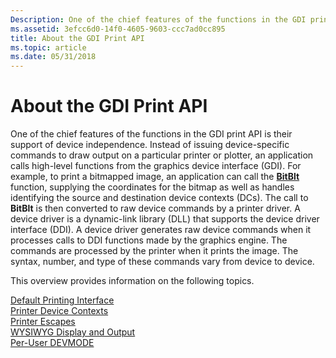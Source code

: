 ```yaml
---
Description: One of the chief features of the functions in the GDI print API is their support of device independence.
ms.assetid: 3efcc6d0-14f0-4605-9603-ccc7ad0cc895
title: About the GDI Print API
ms.topic: article
ms.date: 05/31/2018
---
```


# About the GDI Print API

One of the chief features of the functions in the GDI print API is their support of device independence. Instead of issuing device-specific commands to draw output on a particular printer or plotter, an application calls high-level functions from the graphics device interface (GDI). For example, to print a bitmapped image, an application can call the [**BitBlt**](/windows/desktop/api/wingdi/nf-wingdi-bitblt) function, supplying the coordinates for the bitmap as well as handles identifying the source and destination device contexts (DCs). The call to **BitBlt** is then converted to raw device commands by a printer driver. A device driver is a dynamic-link library (DLL) that supports the device driver interface (DDI). A device driver generates raw device commands when it processes calls to DDI functions made by the graphics engine. The commands are processed by the printer when it prints the image. The syntax, number, and type of these commands vary from device to device.

This overview provides information on the following topics.

<dl>

[Default Printing Interface](default-printing-interface.md)  
[Printer Device Contexts](printer-output.md)  
[Printer Escapes](printer-escapes.md)  
[WYSIWYG Display and Output](wysiwyg-display-and-output.md)  
[Per-User DEVMODE](per-user-devmode.md)  
</dl>

 

 